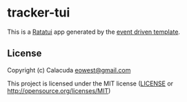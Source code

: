 # tracker-tui

This is a [Ratatui] app generated by the [event driven template].

[Ratatui]: https://ratatui.rs
[event driven template]: https://github.com/ratatui/templates/tree/main/event-driven

## License

Copyright (c) Calacuda <eowest@gmail.com>

This project is licensed under the MIT license ([LICENSE] or <http://opensource.org/licenses/MIT>)

[LICENSE]: ./LICENSE

